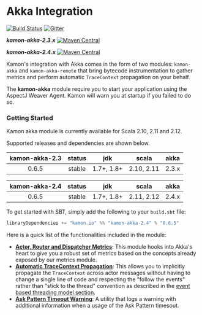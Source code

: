 # Akka Integration

[![Build Status](https://travis-ci.org/kamon-io/kamon-akka.svg?branch=master)](https://travis-ci.org/kamon-io/kamon-akka)
[![Gitter](https://badges.gitter.im/Join%20Chat.svg)](https://gitter.im/kamon-io/Kamon?utm_source=badge&utm_medium=badge&utm_campaign=pr-badge&utm_content=badge)

***kamon-akka-2.3.x*** [![Maven Central](https://maven-badges.herokuapp.com/maven-central/io.kamon/kamon-akka-23_2.11/badge.svg)](https://maven-badges.herokuapp.com/maven-central/io.kamon/kamon-akka_2.11)

***kamon-akka-2.4.x*** [![Maven Central](https://maven-badges.herokuapp.com/maven-central/io.kamon/kamon-akka-24_2.11/badge.svg)](https://maven-badges.herokuapp.com/maven-central/io.kamon/kamon-akka_2.11)

Kamon's integration with Akka comes in the form of two modules: `kamon-akka` and `kamon-akka-remote` that bring bytecode
instrumentation to gather metrics and perform automatic `TraceContext` propagation on your behalf.

The <b>kamon-akka</b> module require you to start your application using the AspectJ Weaver Agent. Kamon will warn you at startup if you failed to do so.

### Getting Started

Kamon akka module is currently available for Scala 2.10, 2.11 and 2.12.

Supported releases and dependencies are shown below.

| kamon-akka-2.3  | status | jdk  | scala            | akka   |
|:------:|:------:|:----:|------------------|:------:|
|  0.6.5 | stable | 1.7+, 1.8+ | 2.10, 2.11  | 2.3.x |

| kamon-akka-2.4  | status | jdk  | scala            | akka   |
|:------:|:------:|:----:|------------------|:------:|
|  0.6.5 | stable | 1.7+, 1.8+ | 2.11, 2.12  | 2.4.x |

To get started with SBT, simply add the following to your `build.sbt`
file:

```scala
libraryDependencies += "kamon.io" %% "kamon-akka-2.4" % "0.6.5"
```

Here is a quick list of the functionalities included in the module:

* __[Actor, Router and Dispatcher Metrics]__: This module hooks into Akka's heart to give you a robust set of metrics
based on the concepts already exposed by our metrics module.
* __[Automatic TraceContext Propagation]__: This allows you to implicitly propagate the `TraceContext` across actor messages
without having to change a single line of code and respecting the "follow the events" rather than "stick to the thread"
convention as described in the [event based threading model section].
* __[Ask Pattern Timeout Warning]__: A utility that logs a warning with additional information when a usage of the Ask
Pattern timesout.


[event based threading model section]: /core/tracing/threading-model-considerations/
[Ask Pattern Timeout Warning]: /integrations/akka/ask-pattern-timeout-warning/
[Actor, Router and Dispatcher Metrics]: /integrations/akka/actor-router-and-dispatcher-metrics/
[Automatic TraceContext Propagation]: /integrations/akka/automatic-trace-context-propagation/
